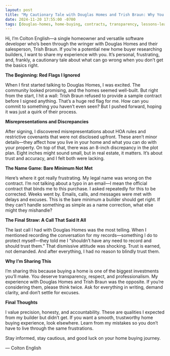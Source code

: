 ```yaml
---
layout: post
title: "My Cautionary Tale with Douglas Homes and Trish Braun: Why You Should Think Twice Before Buying"
date: 2024-11-20 17:55:00 -0700
tags: [douglas-homes, home-buying, contracts, transparency, lessons-learned, dispute]
---
```


Hi, I’m Colton English—a single homeowner and versatile software developer who’s been through the wringer with Douglas Homes and their salesperson, Trish Braun. If you’re a potential new home buyer researching builders, I want to share my experience with you. It’s personal, frustrating, and, frankly, a cautionary tale about what can go wrong when you don’t get the basics right.

**The Beginning: Red Flags I Ignored**

When I first started talking to Douglas Homes, I was excited. The community looked promising, and the homes seemed well-built. But right from the start, I hit a wall: Trish Braun refused to provide a sample contract before I signed anything. That’s a huge red flag for me. How can you commit to something you haven’t even seen? But I pushed forward, hoping it was just a quirk of their process.

**Misrepresentations and Discrepancies**

After signing, I discovered misrepresentations about HOA rules and restrictive covenants that were not disclosed upfront. These aren’t minor details—they affect how you live in your home and what you can do with your property. On top of that, there was an 8-inch discrepancy in the plot plan. Eight inches might sound small, but in real estate, it matters. It’s about trust and accuracy, and I felt both were lacking.

**The Name Game: Bare Minimum Not Met**

Here’s where it got really frustrating. My legal name was wrong on the contract. I’m not talking about a typo in an email—I mean the official contract that binds me to this purchase. I asked repeatedly for this to be corrected. Weeks went by. Emails, calls, and messages were met with delays and excuses. This is the bare minimum a builder should get right. If they can’t handle something as simple as a name correction, what else might they mishandle?

**The Final Straw: A Call That Said It All**

The last call I had with Douglas Homes was the most telling. When I mentioned recording the conversation for my records—something I do to protect myself—they told me I “shouldn’t have any need to record and should trust them.” That dismissive attitude was shocking. Trust is earned, not demanded. And after everything, I had no reason to blindly trust them.

**Why I’m Sharing This**

I’m sharing this because buying a home is one of the biggest investments you’ll make. You deserve transparency, respect, and professionalism. My experience with Douglas Homes and Trish Braun was the opposite. If you’re considering them, please think twice. Ask for everything in writing, demand clarity, and don’t settle for excuses.

**Final Thoughts**

I value precision, honesty, and accountability. These are qualities I expected from my builder but didn’t get. If you want a smooth, trustworthy home buying experience, look elsewhere. Learn from my mistakes so you don’t have to live through the same frustrations.

Stay informed, stay cautious, and good luck on your home buying journey.

— Colton English
